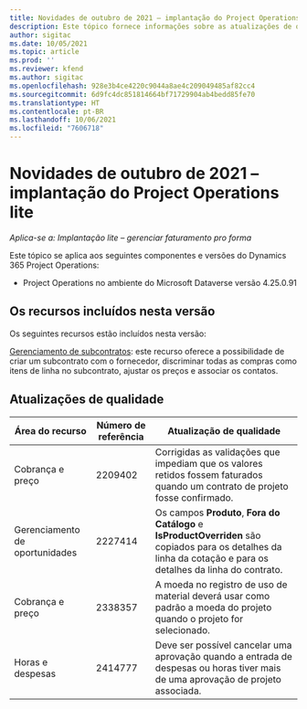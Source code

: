 ```yaml
---
title: Novidades de outubro de 2021 – implantação do Project Operations lite
description: Este tópico fornece informações sobre as atualizações de qualidade disponíveis na versão de outubro de 2021 da implantação do Project Operations lite.
author: sigitac
ms.date: 10/05/2021
ms.topic: article
ms.prod: ''
ms.reviewer: kfend
ms.author: sigitac
ms.openlocfilehash: 928e3b4ce4220c9044a8ae4c209049485af82cc4
ms.sourcegitcommit: 6d9fc4dc851814664bf71729904ab4bedd85fe70
ms.translationtype: HT
ms.contentlocale: pt-BR
ms.lasthandoff: 10/06/2021
ms.locfileid: "7606718"
---
```

# <a name="whats-new-october-2021---project-operations-lite-deployment"></a>Novidades de outubro de 2021 – implantação do Project Operations lite

_Aplica-se a: Implantação lite – gerenciar faturamento pro forma_

Este tópico se aplica aos seguintes componentes e versões do Dynamics 365 Project Operations:

  - Project Operations no ambiente do Microsoft Dataverse versão 4.25.0.91


## <a name="features-included-in-this-release"></a>Os recursos incluídos nesta versão

Os seguintes recursos estão incluídos nesta versão:

[Gerenciamento de subcontratos](../subcontracting/managing-subcontracts-overview.md): este recurso oferece a possibilidade de criar um subcontrato com o fornecedor, discriminar todas as compras como itens de linha no subcontrato, ajustar os preços e associar os contatos.


## <a name="quality-updates"></a>Atualizações de qualidade

| **Área do recurso** | **Número de referência** | **Atualização de qualidade** |
| --- | --- | --- |
| Cobrança e preço | 2209402 | Corrigidas as validações que impediam que os valores retidos fossem faturados quando um contrato de projeto fosse confirmado. |
| Gerenciamento de oportunidades | 2227414 | Os campos **Produto**, **Fora do Catálogo** e **IsProductOverriden** são copiados para os detalhes da linha da cotação e para os detalhes da linha do contrato. |
| Cobrança e preço | 2338357 | A moeda no registro de uso de material deverá usar como padrão a moeda do projeto quando o projeto for selecionado. |
| Horas e despesas | 2414777 | Deve ser possível cancelar uma aprovação quando a entrada de despesas ou horas tiver mais de uma aprovação de projeto associada. |
